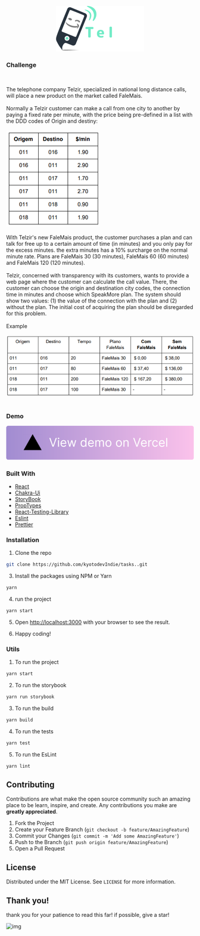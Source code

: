<!-- Logo Section -->
<p align="center">
   <a href="https://github.com/kyotodevindie">
      <img src="/src/Assets/Images/logo.svg" alt="Logo" >
   </a>
</p>


<!-- Challenge Section -->
### Challenge
<br>
  <p>
    The telephone company Telzir, specialized in national long distance calls, will place
a new product on the market called FaleMais. 
  <br><br>
    Normally a Telzir customer can make a call from one city to another by paying a
fixed rate per minute, with the price being pre-defined in a list with the DDD codes of
Origin and destiny:
  <br><br>  
  <img src="public/Assets/Repo/challenge.png" alt="img">
  <br><br>
 With Telzir's new FaleMais product, the customer purchases a plan and can talk for free up to
a certain amount of time (in minutes) and you only pay for the excess minutes. the extra minutes
has a 10% surcharge on the normal minute rate. Plans are FaleMais 30 (30
minutes), FaleMais 60 (60 minutes) and FaleMais 120 (120 minutes).
  <br><br>
Telzir, concerned with transparency with its customers, wants to provide a
web page where the customer can calculate the call value. There, the customer can choose the
origin and destination city codes, the connection time in minutes and choose which
SpeakMore plan. The system should show two values: (1) the value of the connection with the plan and (2)
without the plan. The initial cost of acquiring the plan should be disregarded for this problem.
  <br><br>
  Example
    <br><br>  
  <img src="public/Assets/Repo/example.png" alt="img">
  <br><br>
  
  <!-- Demo Section -->
### Demo
  <a href="https://vialaser-challenge.vercel.app/"><img src="public/Assets/Repo/demoButton.svg"  alt="img"></a>
</p>


<!-- Build With Section -->
### Built With

- [React](https://pt-br.reactjs.org/)
- [Chakra-Ui](https://chakra-ui.com/)
- [StoryBook](https://storybook.js.org/)
- [PropTypes](https://www.npmjs.com/package/prop-types)
- [React-Testing-Library](https://testing-library.com/docs/react-testing-library/intro/)
- [Eslint](https://eslint.org/)
- [Prettier](https://prettier.io/)


<!-- Installation Section -->
### Installation

1. Clone the repo

```sh
git clone https://github.com/kyotodevIndie/tasks..git
```

3. Install the packages using NPM or Yarn

```sh
yarn
```
4. run the project

```sh
yarn start
```

5. Open [http://localhost:3000](http://localhost:3000) with your browser to see the result.

6. Happy coding!


<!-- Utils Section -->
### Utils

1. To run the project
```sh
yarn start
```
2. To run the storybook
```sh
yarn run storybook
```
3. To run the build
```sh
yarn build
```
4. To run the tests
```sh
yarn test
```
5. To run the EsLint 
```sh
yarn lint
```


<!-- Contributing Section -->
## Contributing

Contributions are what make the open source community such an amazing place to be learn, inspire, and create. Any contributions you make are **greatly appreciated**.

1. Fork the Project
2. Create your Feature Branch (`git checkout -b feature/AmazingFeature`)
3. Commit your Changes (`git commit -m 'Add some AmazingFeature'`)
4. Push to the Branch (`git push origin feature/AmazingFeature`)
5. Open a Pull Request


<!-- License Section -->
## License

Distributed under the MIT License. See `LICENSE` for more information.


<!-- Thank you Section -->
## Thank you!

   <p> 
    thank you for your patience to read this far! if possible, give a star!
   </p> 
   <img src="https://lh3.googleusercontent.com/pw/ACtC-3f0oIHIN5_S0Z72L0b3XQSkL9or6r0pgoyhyugqOA02f8lv1MaYY4aucAd1jTGbWl8-4mPviLlDiIN7frgGYWldM3x45yfi7BxCkfMFUm7NnClHQRIRw5QLFco123lsR0Kyp-uFuDdD9ZBVnqwxTywp=s512-no?authuser=0" alt="img" width="150" height="150">
